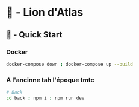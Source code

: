 # 🦁 - Lion d'Atlas

## 🚀 - Quick Start

### Docker

```bash
docker-compose down ; docker-compose up --build
```

### A l'ancinne tah l'époque tmtc

```bash
# Back
cd back ; npm i ; npm run dev
```